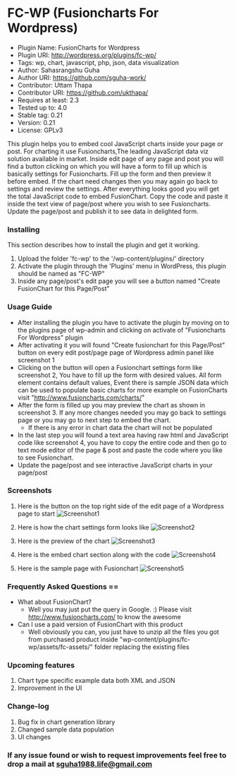 
# FC-WP (Fusioncharts For Wordpress)

* Plugin Name: FusionCharts for Wordpress
* Plugin URI: http://wordpress.org/plugins/fc-wp/
* Tags: wp, chart, javascript, php, json, data visualization
* Author: Sahasrangshu Guha
* Author URI: https://github.com/sguha-work/
* Contributor: Uttam Thapa
* Contributor URI: https://github.com/ukthapa/
* Requires at least: 2.3
* Tested up to: 4.0
* Stable tag: 0.21
* Version: 0.21 
* License: GPLv3

This plugin helps you to embed cool JavaScript charts inside your page or post. For charting it use Fusioncharts,The
leading JavaScript data viz solution available in market. Inside edit page of any page and post you will find a button
clicking on which you will have a form to fill up which is basically settings for Fusioncharts. Fill up the form and
then preview it before embed. If the chart need changes then you may again go back to settings and review the settings.
After everything looks good you will get the total JavaScript code to embed FusionChart. Copy the code and paste it 
inside the text view of page/post where you wish to see Fusioncharts. Update the page/post and publish it to see data
in delighted form.

### Installing
This section describes how to install the plugin and get it working.

1.	Upload the folder 'fc-wp' to the '/wp-content/plugins/' directory
2.	Activate the plugin through the 'Plugins' menu in WordPress, this plugin should be named as "FC-WP"
3.	Inside any page/post's edit page you will see a button named "Create FusionChart for this Page/Post"

### Usage Guide
* After installing the plugin you have to activate the plugin by moving on to the plugins page of wp-admin and clicking on activate of "Fusioncharts For Wordpress" plugin
* After activating it you will found "Create fusionchart for this Page/Post" button on every edit post/page page of Wordpress admin panel like screenshot 1
* Clicking on the button will open a Fusionchart settings form like screenshot 2, You have to fill up the form with desired values. All form element contains default values, Event there is sample JSON data which can be used to populate basic charts for more example on FusionCharts visit "http://www.fusioncharts.com/charts/"
* After the form is filled up you may preview the chart as shown in screenshot 3. If any more changes needed you may go back to settings page or you may go to next step to embed the chart.
	* If there is any error in chart data the chart will not be populated
* In the last step you will found a text area having raw html and JavaScript code like screenshot 4, you have to copy the entire code and then go to text mode editor of the page & post and paste the code where you like to see Fusionchart.
* Update the page/post and see interactive JavaScript charts in your page/post

### Screenshots
1. Here is the button on the top right side of the edit page of a Wordpress page to start
	![Screenshot1](http://i.imgur.com/GRCGemK.png)
	
2. Here is how the chart settings form looks like
	![Screenshot2](http://i.imgur.com/oaP7lp5.png)
	
3. Here is the preview of the chart
	![Screenshot3](http://i.imgur.com/Jm2eJwY.png)		
	
4. Here is the embed chart section along with the code
	![Screenshot4](http://i.imgur.com/lvAYx98.png)
	
5. Here is the sample page with Fusionchart
	![Screenshot5](http://i.imgur.com/oB8rDdo.png)

### Frequently Asked Questions ==
* What about FusionChart?
	* Well you may just put the query in Google. :) Please visit http://www.fusioncharts.com/ to know the awesome
* Can I use a paid version of FusionChart with this product
	* Well obviously you can, you just have to unzip all the files you got from purchased product inside "wp-content/plugins/fc-wp/assets/fc-assets/" folder replacing the existing files

### Upcoming features
1. Chart type specific example data both XML and JSON
2. Improvement in the UI

### Change-log
1. Bug fix in chart generation library
2. Changed sample data population
3. UI changes

### If any issue found or wish to request improvements feel free to drop a mail at sguha1988.life@gmail.com